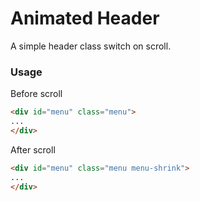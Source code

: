Animated Header
=========
A simple header class switch on scroll.

### Usage

Before scroll
```html
<div id="menu" class="menu">
...
</div>
```

After scroll
```html
<div id="menu" class="menu menu-shrink">
...
</div>
```
